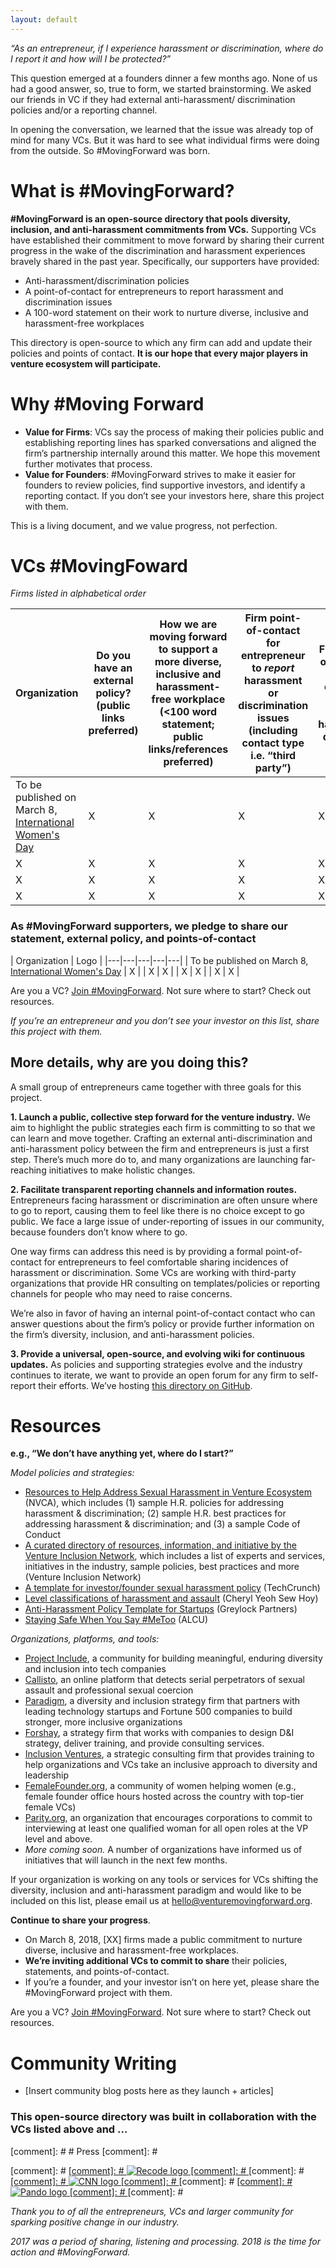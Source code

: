 ```yaml
---
layout: default
---
```



_“As an entrepreneur, if I experience harassment or discrimination, where do I report it and how will I be protected?”_

This question emerged at a founders dinner a few months ago. None of us had a good answer, so, true to form, we started brainstorming. We asked our friends in VC if they had external anti-harassment/ discrimination policies and/or a reporting channel.

In opening the conversation, we learned that the issue was already top of mind for many VCs. But it was hard to see what individual firms were doing from the outside. So #MovingForward was born.


# [](#what-is-mf) What is #MovingForward?

**#MovingForward is an open-source directory that pools diversity, inclusion, and anti-harassment commitments from VCs.**
Supporting VCs have established their commitment to move forward by sharing their current progress in the wake of the discrimination and harassment experiences bravely shared in the past year. Specifically, our supporters have provided:
* Anti-harassment/discrimination policies
* A point-of-contact for entrepreneurs to report harassment and discrimination issues
* A 100-word statement on their work to nurture diverse, inclusive and harassment-free workplaces

This directory is open-source to which any firm can add and update their policies and points of contact. **It is our hope that every major players in venture ecosystem will participate.**


# [](#why-mf) Why #Moving Forward

* **Value for Firms**: VCs say the process of making their policies public and establishing reporting lines has sparked conversations and aligned the firm’s partnership internally around this matter. We hope this movement further motivates that process.
* **Value for Founders**: #MovingForward strives to make it easier for founders to review policies, find supportive investors, and identify a reporting contact. If you don’t see your investors here, share this project with them.

This is a living document, and we value progress, not perfection.


# [](#vcs-moving-forward)VCs #MovingFoward
_Firms listed in alphabetical order_

| Organization | **Do you have an external policy?** (public links preferred) | **How we are moving forward** to support a more diverse, inclusive and harassment-free workplace (<100 word statement; public links/references preferred) | **Firm point-of-contact for entrepreneur to _report_ harassment or discrimination issues** (including contact type i.e. “third party”) | **Firm point-of-contact for diversity, inclusion and harassment questions** |
|---|---|---|---|---|
| To be published on March 8, [International Women's Day](https://www.internationalwomensday.com/) | X | X | X | X |
| X | X | X | X | X |
| X | X | X | X | X |
| X | X | X | X | X |

### [](#vcs-pledging)As #MovingForward supporters, we pledge to share our statement, external policy, and points-of-contact

| Organization | Logo |
|---|---|---|---|---|
| To be published on March 8, [International Women's Day](https://www.internationalwomensday.com/) | X |
| X | X |
| X | X |
| X | X |

Are you a VC? [Join #MovingForward](https://airtable.com/shrudsWooa1wa7sCm).
Not sure where to start? Check out resources.

_If you’re an entrepreneur and you don’t see your investor on this list, share this project with them._

## [](#why-are-we-doing-this)More details, why are you doing this?


A small group of entrepreneurs came together with three goals for this project.

**1. Launch a public, collective step forward for the venture industry.** We aim to highlight the public strategies each firm is committing to so that we can learn and move together.
Crafting an external anti-discrimination and anti-harassment policy between the firm and entrepreneurs is just a first step. There’s much more do to, and many organizations are launching far-reaching initiatives to make holistic changes.

**2. Facilitate transparent reporting channels and information routes.** Entrepreneurs facing harassment or discrimination are often unsure where to go to report, causing them to feel like there is no choice except to go public. We face a large issue of under-reporting of issues in our community, because founders don’t know where to go.

One way firms can address this need is by providing a formal point-of-contact for entrepreneurs to feel comfortable sharing incidences of harassment or discrimination. Some VCs are working with third-party organizations that provide HR consulting on templates/policies or reporting channels for people who may need to raise concerns.

We’re also in favor of having an internal point-of-contact contact who can answer questions about the firm’s policy or provide further information on the firm’s diversity, inclusion, and anti-harassment policies.

**3. Provide a universal, open-source, and evolving wiki for continuous updates.** As policies and supporting strategies evolve and the industry continues to iterate, we want to provide an open forum for any firm to self-report their efforts. We’ve hosting [this directory on GitHub](https://github.com/WeAreMovingForward/wearemovingforward.github.io).


# [](#resources)Resources

**e.g., “We don’t have anything yet, where do I start?”**

_Model policies and strategies:_
* [Resources to Help Address Sexual Harassment in Venture Ecosystem](https://nvca.org/pressreleases/nvca-unveils-resources-help-address-sexual-harassment-venture-ecosystem/) (NVCA), which includes (1) sample H.R. policies for addressing harassment & discrimination; (2) sample H.R. best practices for addressing harassment & discrimination; and (3) a sample Code of Conduct
* [A curated directory of resources, information, and initiative by the Venture Inclusion Network](https://www.ventureinclusion.com/), which includes a list of experts and services, initiatives in the industry, sample policies, best practices and more (Venture Inclusion Network)
* [A template for investor/founder sexual harassment policy](https://techcrunch.com/2017/07/05/harassment-policy-template/) (TechCrunch)
* [Level classifications of harassment and assault](https://cherylyeoh.com/2017/07/03/shedding-light-on-the-black-box-of-inappropriateness/) (Cheryl Yeoh Sew Hoy)
* [Anti-Harassment Policy Template for Startups](https://news.greylock.com/anti-harassment-policy-template-for-startups-fe24a580bddf) (Greylock Partners)
* [Staying Safe When You Say #MeToo](https://www.aclu.org/blog/privacy-technology/internet-privacy/staying-safe-when-you-say-metoo) (ALCU)

_Organizations, platforms, and tools:_
* [Project Include](http://projectinclude.org/), a community for building meaningful, enduring diversity and inclusion into tech companies
* [Callisto](https://www.projectcallisto.org/), an online platform that detects serial perpetrators of sexual assault and professional sexual coercion
* [Paradigm](https://www.paradigmiq.com/), a diversity and inclusion strategy firm that partners with leading technology startups and Fortune 500 companies to build stronger, more inclusive organizations
* [Forshay](http://forshay.com/diversity-inclusion/), a strategy firm that works with companies to design D&I strategy, deliver training, and provide consulting services.
* [Inclusion Ventures](http://inclusionventures.com/), a strategic consulting firm that provides training to help organizations and VCs take an inclusive approach to diversity and leadership
* [FemaleFounder.org](https://www.femalefounder.org/), a community of women helping women (e.g., female founder office hours hosted across the country with top-tier female VCs)
* [Parity.org](https://www.parity.org/), an organization that encourages corporations to commit to interviewing at least one qualified woman for all open roles at the VP level and above.
* _More coming soon._  A number of organizations have informed us of initiatives that will launch in the next few months.

If your organization is working on any tools or services for VCs shifting the diversity, inclusion and anti-harassment paradigm and would like to be included on this list, please email us at hello@venturemovingforward.org.

**Continue to share your progress**.
* On March 8, 2018, [XX] firms made a public commitment to nurture diverse, inclusive and harassment-free workplaces.
* **We’re inviting additional VCs to commit to share** their policies, statements, and points-of-contact.
* If you’re a founder, and your investor isn’t on here yet, please share the #MovingForward project with them.


Are you a VC? [Join #MovingForward](https://airtable.com/shrudsWooa1wa7sCm).
Not sure where to start? Check out resources.

# [](#news)Community Writing
* [Insert community blog posts here as they launch + articles]

### [](#partners)This open-source directory was built in collaboration with the VCs listed above and …

[comment]: # # [](#press)Press
[comment]: # <div class="press-logos-container">
[comment]: #      <a href="" class="press-logo-link">
[comment]: #         <img src="/assets/img/thirdparty/recode-logo.svg" alt="Recode logo" class="press-logo"/>
[comment]: #      </a>
[comment]: #      <a href="" class="press-logo-link">
[comment]: #         <img src="/assets/img/thirdparty/cnn-logo.svg" alt="CNN logo" class="press-logo"/>
[comment]: #      </a>
[comment]: #      <a href="" class="press-logo-link">
[comment]: #         <img src="/assets/img/thirdparty/pando-logo.png" alt="Pando logo" class="press-logo"/>
[comment]: #      </a>
[comment]: # </div>

_Thank you to of all the entrepreneurs, VCs and larger community for sparking positive change in our industry._

_2017 was a period of sharing, listening and processing. 2018 is the time for action and *#MovingForward.*_